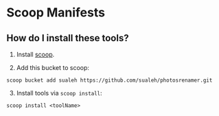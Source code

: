 # Scoop Manifests

## How do I install these tools?

1. Install [scoop](https://github.com/lukesampson/scoop).

2. Add this bucket to scoop:

```
scoop bucket add sualeh https://github.com/sualeh/photosrenamer.git
```

3. Install tools via `scoop install`:

```
scoop install <toolName>
```
